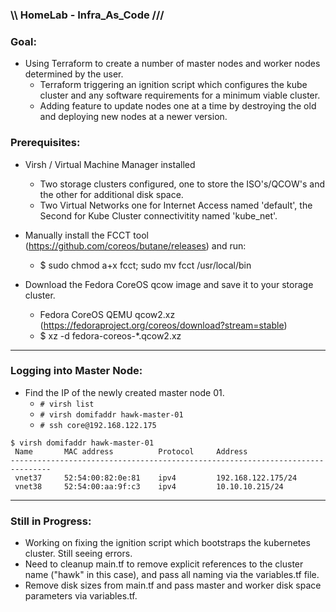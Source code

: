 ### \\\ HomeLab - Infra_As_Code ///

### Goal:
- Using Terraform to create a number of master nodes and worker nodes determined by the user.
    - Terraform triggering an ignition script which configures the kube cluster and any software requirements for a minimum viable cluster.
    - Adding feature to update nodes one at a time by destroying the old and deploying new nodes at a newer version. 


### Prerequisites: 
- Virsh / Virtual Machine Manager installed
    - Two storage clusters configured, one to store the ISO's/QCOW's and the other for additional disk space.
    - Two Virtual Networks one for Internet Access named 'default', the Second for Kube Cluster connectivitity named 'kube_net'.

- Manually install the FCCT tool (https://github.com/coreos/butane/releases) and run:
    - $ sudo chmod a+x fcct; sudo mv fcct /usr/local/bin

- Download the Fedora CoreOS qcow image and save it to your storage cluster.
    - Fedora CoreOS QEMU qcow2.xz (https://fedoraproject.org/coreos/download?stream=stable)
    - $  xz -d fedora-coreos-*.qcow2.xz

---

### Logging into Master Node:
- Find the IP of the newly created master node 01. 
    - `# virsh list`
    - `# virsh domifaddr hawk-master-01`
    - `# ssh core@192.168.122.175`

```
$ virsh domifaddr hawk-master-01
 Name       MAC address          Protocol     Address
-------------------------------------------------------------------------------
 vnet37     52:54:00:82:0e:81    ipv4         192.168.122.175/24
 vnet38     52:54:00:aa:9f:c3    ipv4         10.10.10.215/24
```

---

### Still in Progress:
- Working on fixing the ignition script which bootstraps the kubernetes cluster. Still seeing errors.
- Need to cleanup main.tf to remove explicit references to the cluster name ("hawk" in this case), and pass all naming via the variables.tf file.
- Remove disk sizes from main.tf and pass master and worker disk space parameters via variables.tf.
